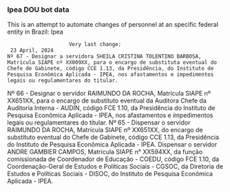  ### Ipea DOU bot data
 This is an attempt to automate changes of personnel at an specific federal entity in Brazil: Ipea
 
                        Very last change: 
 	 23 April, 2024
	Nº 67 - Designar a servidora SHEILA CRISTINA TOLENTINO BARBOSA, Matrícula SIAPE nº XX009XX, para o encargo de substituta eventual do Chefe de Gabinete, código CCE 1.13, da Presidência, do Instituto de Pesquisa Econômica Aplicada - IPEA, nos afastamentos e impedimentos legais ou regulamentares do titular.
Nº 66 - Designar o servidor RAIMUNDO DA ROCHA, Matrícula SIAPE nº XX651XX, para o encargo de substituto eventual da Auditora Chefe da Auditoria Interna - AUDIN, código FCE 1.10, da Presidência do Instituto de Pesquisa Econômica Aplicada - IPEA, nos afastamentos e impedimentos legais ou regulamentares do titular.
Nº 65 - Dispensar o servidor RAIMUNDO DA ROCHA, Matrícula SIAPE nº XX651XX, do encargo de substituto eventual do Chefe de Gabinete, código CCE 1.13, da Presidência do Instituto de Pesquisa Econômica Aplicada - IPEA.
Dispensar o servidor ANDRE GAMBIER CAMPOS, Matrícula SIAPE n° XX594XX, da função comissionada de Coordenador de Educação - COEDU, código FCE 1.10, da Coordenação-Geral de Estudos e Políticas Sociais - CGSOC, da Diretoria de Estudos e Políticas Sociais - DISOC, do Instituto de Pesquisa Econômica Aplicada - IPEA.
